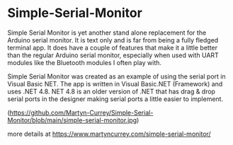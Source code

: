 # Simple-Serial-Monitor

Simple Serial Monitor is yet another stand alone replacement for the Arduino serial monitor. It is text only and is far from being a fully fledged terminal app. It does have a couple of features that make it a little better than the regular Arduino serial monitor, especially when used with UART modules like the Bluetooth modules I often play with.

Simple Serial Monitor was created as an example of using the serial port in Visual Basic NET. The app is written in Visual Basic.NET (Framework) and uses .NET 4.8. NET 4.8 is an older version of .NET that has drag & drop serial ports in the designer making serial ports a little easier to implement.

(https://github.com/Martyn-Currey/Simple-Serial-Monitor/blob/main/simple-serial-monitor.jpg) 

more details at https://www.martyncurrey.com/simple-serial-monitor/
